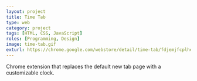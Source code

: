 ```yaml
---
layout: project
title: Time Tab
type: web
category: project
tags: [HTML, CSS, JavaScript]
roles: [Programming, Design]
image: time-tab.gif
exturl: https://chrome.google.com/webstore/detail/time-tab/fdjemjfcplhejdekgjbdjjobbkipoddd
---
```

Chrome extension that replaces the default new tab page with a customizable clock.